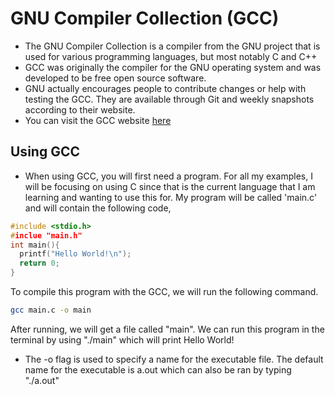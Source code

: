 # GNU Compiler Collection (GCC)

- The GNU Compiler Collection is a compiler from the GNU project that is used for various programming languages, but most notably C and C++
- GCC was originally the compiler for the GNU operating system and was developed to be free open source software.
- GNU actually encourages people to contribute changes or help with testing the GCC. They are available through Git and weekly snapshots according to their website.
- You can visit the GCC website [here](https://gcc.gnu.org)

## Using GCC
- When using GCC, you will first need a program. For all my examples, I will be focusing on using C since that is the current language that I am learning and wanting to use this for. My program will be called 'main.c' and will contain the following code,
```C
#include <stdio.h>
#inclue "main.h"
int main(){
  printf("Hello World!\n");
  return 0; 
}
```
To compile this program with the GCC, we will run the following command.
```bash
gcc main.c -o main
```
After running, we will get a file called "main". We can run this program in the terminal by using "./main" which will print Hello World!

- The -o flag is used to specify a name for the executable file. The default name for the executable is a.out which can also be ran by typing "./a.out"



